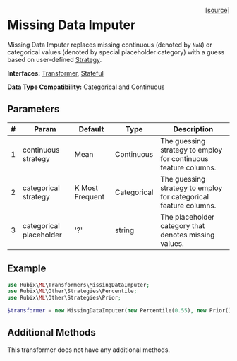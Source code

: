 <span style="float:right;"><a href="https://github.com/RubixML/RubixML/blob/master/src/Transformers/MissingDataImputer.php">[source]</a></span>

# Missing Data Imputer
Missing Data Imputer replaces missing continuous (denoted by `NaN`) or categorical values (denoted by special placeholder category) with a guess based on user-defined [Strategy](../other/strategies/api.md). 

**Interfaces:** [Transformer](api.md#transformers), [Stateful](api.md#stateful)

**Data Type Compatibility:** Categorical and Continuous

## Parameters
| # | Param | Default | Type | Description |
|---|---|---|---|---|
| 1 | continuous strategy | Mean | Continuous | The guessing strategy to employ for continuous feature columns. |
| 2 | categorical strategy | K Most Frequent | Categorical | The guessing strategy to employ for categorical feature columns. |
| 3 | categorical placeholder | '?' | string | The placeholder category that denotes missing values. |

## Example
```php
use Rubix\ML\Transformers\MissingDataImputer;
use Rubix\ML\Other\Strategies\Percentile;
use Rubix\ML\Other\Strategies\Prior;

$transformer = new MissingDataImputer(new Percentile(0.55), new Prior(), '?');
```

## Additional Methods
This transformer does not have any additional methods.
